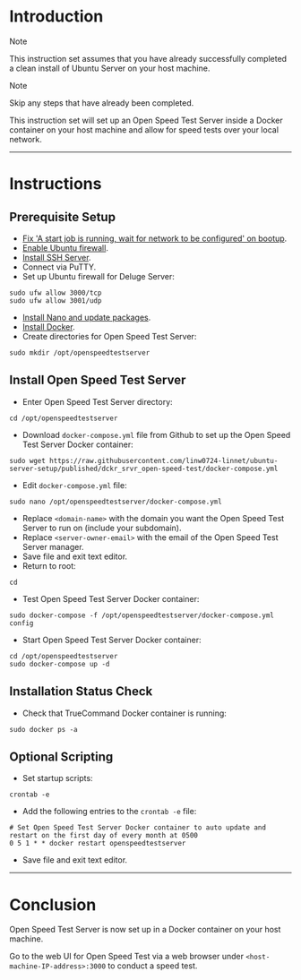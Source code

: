 # Introduction
> [!NOTE]
> This instruction set assumes that you have already successfully completed a clean install of Ubuntu Server on your host machine.

> [!NOTE]
> Skip any steps that have already been completed.

This instruction set will set up an Open Speed Test Server inside a Docker container on your host machine and allow for speed tests over your local network.

-----
# Instructions
## Prerequisite Setup
* [Fix 'A start job is running, wait for network to be configured' on bootup](/fix_network-bootup/readme.md).
* [Enable Ubuntu firewall](/enable_firewall/readme.md).
* [Install SSH Server](/install_ssh-srvr/readme.md).
* Connect via PuTTY.
* Set up Ubuntu firewall for Deluge Server:
```
sudo ufw allow 3000/tcp
sudo ufw allow 3001/udp
```
* [Install Nano and update packages](/install_nano/readme.md).
* [Install Docker](/install_docker/readme.md).
* Create directories for Open Speed Test Server:
```
sudo mkdir /opt/openspeedtestserver
```
## Install Open Speed Test Server
* Enter Open Speed Test Server directory:
```
cd /opt/openspeedtestserver
```
* Download `docker-compose.yml` file from Github to set up the Open Speed Test Server Docker container:
```
sudo wget https://raw.githubusercontent.com/linw0724-linnet/ubuntu-server-setup/published/dckr_srvr_open-speed-test/docker-compose.yml
```
* Edit `docker-compose.yml` file:
```
sudo nano /opt/openspeedtestserver/docker-compose.yml
```
* Replace `<domain-name>` with the domain you want the Open Speed Test Server to run on (include your subdomain).
* Replace `<server-owner-email>` with the email of the Open Speed Test Server manager.
* Save file and exit text editor.
* Return to root:
```
cd
```
* Test Open Speed Test Server Docker container:
```
sudo docker-compose -f /opt/openspeedtestserver/docker-compose.yml config
```
* Start Open Speed Test Server Docker container:
```
cd /opt/openspeedtestserver
sudo docker-compose up -d
```
## Installation Status Check
* Check that TrueCommand Docker container is running:
```
sudo docker ps -a
```
## Optional Scripting
* Set startup scripts:
```
crontab -e
```
* Add the following entries to the `crontab -e` file:
```
# Set Open Speed Test Server Docker container to auto update and restart on the first day of every month at 0500
0 5 1 * * docker restart openspeedtestserver
```
* Save file and exit text editor.
-----
# Conclusion
Open Speed Test Server is now set up in a Docker container on your host machine.

Go to the web UI for Open Speed Test via a web browser under `<host-machine-IP-address>:3000` to conduct a speed test.
